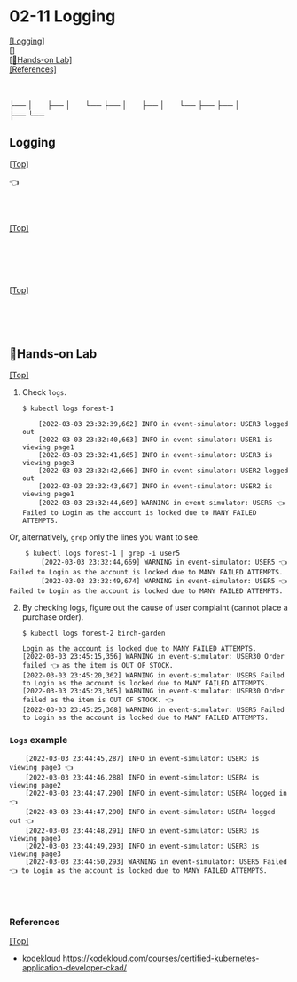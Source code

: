 # <span id='top'>02-11 Logging</span>

[[Logging]](#Logging)  
[[]](#)  
[[🤲Hands-on Lab]](#handson)  
[[References]](#ref)

<br>

├──
│ㅤㅤ├──
│ㅤㅤ└──
├──
│ㅤㅤ├──
│ㅤㅤ└──
├──
├──
│  
├──
└──

## <span id='Logging'>Logging </span>

[[Top]](#top)

👈

<br>

## <span id=''></span>

[[Top]](#top)

<br>

<br>
<br>

## <span id=''></span>

[[Top]](#top)

<br>

<br>
<br>

## <span id='handson'>🤲Hands-on Lab</span>

[[Top]](#top)

1.  Check `logs`.

        $ kubectl logs forest-1

            [2022-03-03 23:32:39,662] INFO in event-simulator: USER3 logged out
            [2022-03-03 23:32:40,663] INFO in event-simulator: USER1 is viewing page1
            [2022-03-03 23:32:41,665] INFO in event-simulator: USER3 is viewing page3
            [2022-03-03 23:32:42,666] INFO in event-simulator: USER2 logged out
            [2022-03-03 23:32:43,667] INFO in event-simulator: USER2 is viewing page1
            [2022-03-03 23:32:44,669] WARNING in event-simulator: USER5 👈 Failed to Login as the account is locked due to MANY FAILED ATTEMPTS.

Or, alternatively, `grep` only the lines you want to see.

        $ kubectl logs forest-1 | grep -i user5
            [2022-03-03 23:32:44,669] WARNING in event-simulator: USER5 👈 Failed to Login as the account is locked due to MANY FAILED ATTEMPTS.
            [2022-03-03 23:32:49,674] WARNING in event-simulator: USER5 👈 Failed to Login as the account is locked due to MANY FAILED ATTEMPTS.

2.  By checking logs, figure out the cause of user complaint (cannot place a purchase order).

        $ kubectl logs forest-2 birch-garden

        Login as the account is locked due to MANY FAILED ATTEMPTS.
        [2022-03-03 23:45:15,356] WARNING in event-simulator: USER30 Order failed 👈 as the item is OUT OF STOCK.
        [2022-03-03 23:45:20,362] WARNING in event-simulator: USER5 Failed to Login as the account is locked due to MANY FAILED ATTEMPTS.
        [2022-03-03 23:45:23,365] WARNING in event-simulator: USER30 Order failed as the item is OUT OF STOCK. 👈
        [2022-03-03 23:45:25,368] WARNING in event-simulator: USER5 Failed to Login as the account is locked due to MANY FAILED ATTEMPTS.

### `Logs` example

        [2022-03-03 23:44:45,287] INFO in event-simulator: USER3 is viewing page3 👈
        [2022-03-03 23:44:46,288] INFO in event-simulator: USER4 is viewing page2
        [2022-03-03 23:44:47,290] INFO in event-simulator: USER4 logged in 👈
        [2022-03-03 23:44:47,290] INFO in event-simulator: USER4 logged out 👈
        [2022-03-03 23:44:48,291] INFO in event-simulator: USER3 is viewing page3
        [2022-03-03 23:44:49,293] INFO in event-simulator: USER3 is viewing page3
        [2022-03-03 23:44:50,293] WARNING in event-simulator: USER5 Failed 👈 to Login as the account is locked due to MANY FAILED ATTEMPTS.

<br>
<br>

### <span id='ref'>References</span>

[[Top]](#top)

- kodekloud https://kodekloud.com/courses/certified-kubernetes-application-developer-ckad/
